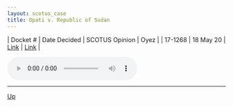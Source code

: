 ```yaml
---
layout: scotus_case
title: Opati v. Republic of Sudan
---
```


| Docket # | Date Decided | SCOTUS Opinion | Oyez |
| 17-1268 | 18 May 20 | [Link](https://www.supremecourt.gov/opinions/19pdf/590us1r36_7m58.pdf) | [Link](https://www.oyez.org/cases/2019/17-1268) |

<audio controls>
   <source src='./resources/17-1268.mp3' type='audio/mpeg'>
</audio>

<object data='./resources/17-1268.pdf' type='application/pdf'></object>

---

[Up](./README.md)